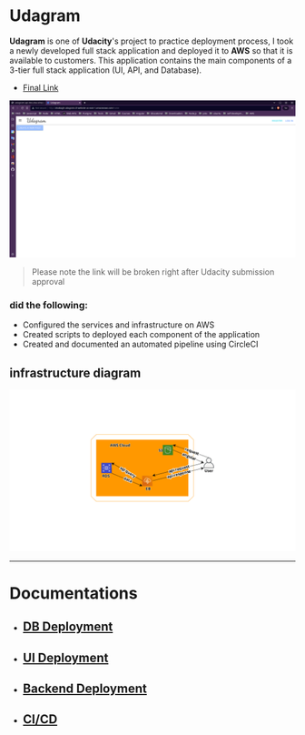 # Udagram
**Udagram** is one of **Udacity**'s project to practice deployment process, I took a newly developed full stack application and deployed it to **AWS** so that it is available to customers. This application contains the main components of a 3-tier full stack application (UI, API, and Database).

- [Final Link](http://alsabagh-udagram.s3-website-us-east-1.amazonaws.com/home)

![hosted](docs/images/fe.png)

> Please note the link will be broken right after Udacity submission approval

### did the following:

- Configured the services and infrastructure on AWS
- Created scripts to deployed each component of the application
- Created and documented an automated pipeline using CircleCI


## infrastructure diagram
![aws diagram](/docs/images/Web%20App%20Reference%20Architecture.png)

---


# Documentations

- ## [DB Deployment](docs/DB_deploy.md)

- ## [UI Deployment](docs/uI-deploy.md)

- ## [Backend Deployment](docs/BE-deploy.md)

- ## [CI/CD](docs/ci.md)
